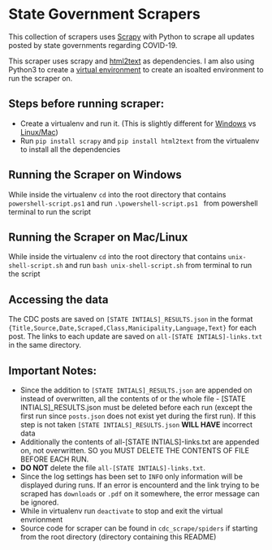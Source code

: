 # State Government Scrapers
This collection of scrapers uses [Scrapy](https://scrapy.org/) with Python to scrape all updates posted by state governments regarding COVID-19.

This scraper uses scrapy and [html2text](https://pypi.org/project/html2text/) as dependencies. I am also using Python3 to create a [virtual environment](https://docs.python.org/3/library/venv.html#venv-def) to create an isoalted environment to run the scraper on.

## Steps before running scraper:
- Create a virtualenv and run it. (This is slightly different for [Windows](https://programwithus.com/learn-to-code/Pip-and-virtualenv-on-Windows/) vs [Linux/Mac](https://www.pythonforbeginners.com/basics/how-to-use-python-virtualenv))
- Run `pip install scrapy` and `pip install html2text` from the virtualenv to install all the dependencies

## Running the Scraper on Windows
While inside the virtualenv `cd` into the root directory that contains `powershell-script.ps1` and run `.\powershell-script.ps1 ` from powershell terminal to run the script

## Running the Scraper on Mac/Linux
While inside the virtualenv `cd` into the root directory that contains `unix-shell-script.sh` and run `bash unix-shell-script.sh` from terminal to run the script

## Accessing the data
The CDC posts are saved on `[STATE INTIALS]_RESULTS.json` in the format `{Title,Source,Date,Scraped,Class,Manicipality,Language,Text}` for each post. The links to each update are saved on `all-[STATE INTIALS]-links.txt` in the same directory.


## Important Notes:
- Since the addition to `[STATE INTIALS]_RESULTS.json` are appended on instead of overwritten, all the contents of or the whole file - [STATE INTIALS]_RESULTS.json must be deleted before each run (except the first run since `posts.json` does not exist yet during the first run). If this step is not taken `[STATE INTIALS]_RESULTS.json` **WILL HAVE** incorrect data
- Additionally the contents of all-[STATE INTIALS]-links.txt are appended on, not overwritten. SO you MUST DELETE THE CONTENTS OF FILE BEFORE EACH RUN. 
- **DO NOT** delete the file `all-[STATE INTIALS]-links.txt`.
- Since the log settings has been set to `INFO` only information will be displayed during runs. If an error is encounterd and the link trying to be scraped has `downloads` or `.pdf` on it somewhere, the error message can be ignored.
- While in virtualenv run `deactivate` to stop and exit the virtual envrionment
- Source code for scraper can be found in `cdc_scrape/spiders` if starting from the root directory (directory containing this README)


